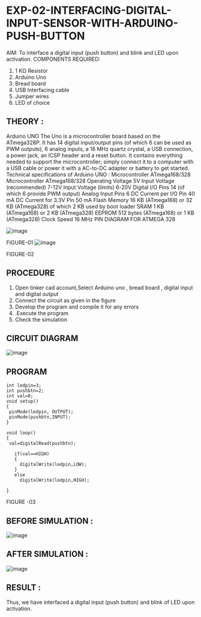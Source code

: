 # EXP-02-INTERFACING-DIGITAL-INPUT-SENSOR-WITH-ARDUINO-PUSH-BUTTON

AIM:  To interface a digital input (push button) and blink and LED upon activation.
COMPONENTS REQUIRED:
1.	1 KΩ Resistor 
2.	Arduino Uno 
3.	Bread board 
4.	USB Interfacing cable 
5.	Jumper wires 
6.	LED of choice 


## THEORY :
Arduino UNO
 	  The Uno is a microcontroller board based on the ATmega328P. It has 14 digital input/output pins (of which 6 can be used as PWM outputs), 6 analog inputs, a 16 MHz quartz crystal, a USB connection, a power jack, an ICSP header and a reset button. It contains everything needed to support the microcontroller; simply connect it to a computer with a USB cable or power it with a AC-to-DC adapter or battery to get started.
	Technical specifications of Arduino UNO :
Microcontroller	ATmega168/328
Microcontroller	ATmega168/328
Operating Voltage	5V
Input Voltage (recommended)	7-12V
Input Voltage (limits)	6-20V
Digital I/O Pins	14 (of which 6 provide PWM output)
Analog Input Pins	6
DC Current per I/O Pin	40 mA
DC Current for 3.3V Pin	50 mA
Flash Memory	16 KB (ATmega168) or 32 KB (ATmega328) of which 2 KB used by boot loader
SRAM	1 KB (ATmega168) or 2 KB (ATmega328)
EEPROM	512 bytes (ATmega168) or 1 KB (ATmega328)
Clock Speed	16 MHz
PIN DIAGRAM FOR ATMEGA 328
 
![image](https://user-images.githubusercontent.com/36288975/163530394-115baee4-7ed1-49fe-9cce-d7b625e11e85.png)

FIGURE-01
![image](https://user-images.githubusercontent.com/36288975/163530431-4d390e98-0942-42d8-95b8-f57d348e6ad8.png)



FIGURE-02 


## PROCEDURE 
 
1.	Open tinker cad account,Select Arduino uno , bread board , digital input and digital output 
2.	Connect the circuit as given in the figure 
3.	Develop the program and compile it for any errors 
4.	 .Execute the program 
5.	Check the simulation 








## CIRCUIT DIAGRAM 






![image](https://user-images.githubusercontent.com/36288975/163530437-87a0afbd-b3c9-44ad-b907-5de63486fb9d.png)








## PROGRAM 
 ```
 int ledpin=3;
int pushbtn=2;
int val=0;
void setup()
{
  pinMode(ledpin, OUTPUT);
  pinMode(pushbtn,INPUT);
}

void loop()
{
  val=digitalRead(pushbtn);
  
    if(val==HIGH)
    {
      digitalWrite(ledpin,LOW);
    }
    else
      digitalWrite(ledpin,HIGH);
  
}
```

FIGURE -03
 
 
 
 




## BEFORE SIMULATION :
![image](https://user-images.githubusercontent.com/103016346/191807821-3dc7b9e9-4774-46d5-bf38-89bea49200cb.png) 

## AFTER SIMULATION :
![image](https://user-images.githubusercontent.com/103016346/191808097-3da55d6c-c132-4e77-825d-97010eaba412.png)



## RESULT :
Thus, we have interfaced a digital input (push button) and blink of LED upon activation.
